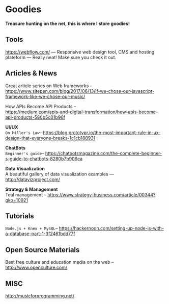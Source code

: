 # Goodies
**Treasure hunting on the net, this is where I store goodies!**  
## Tools
https://webflow.com/ — Responsive web design tool, CMS and hosting plateform — Really neat! Make sure you check it out. 

## Articles & News
Great article series on Web frameworks –
https://www.sitepen.com/blog/2017/06/13/if-we-chose-our-javascript-framework-like-we-chose-our-music/

How APIs Become API Products –  
https://medium.com/apis-and-digital-transformation/how-apis-become-api-products-580b5c01b96f

**UI/UX**  
`On Miller's Law`–
https://blog.prototypr.io/the-most-important-rule-in-ux-design-that-everyone-breaks-1c1cb188931

**ChatBots**  
`Beginner's guide`–
https://chatbotsmagazine.com/the-complete-beginner-s-guide-to-chatbots-8280b7b906ca

**Data Visualization**  
A beautiful gallery of data visualization examples — http://datavizproject.com/

**Strategy & Management**  
Teal management – https://www.strategy-business.com/article/00344?gko=10921

## Tutorials
``Node.js + Knex + MySQL``–
https://hackernoon.com/setting-up-node-js-with-a-database-part-1-3f2461bdd77f

## Open Source Materials  
Best free culture and education media on the web – http://www.openculture.com/

## MISC 
http://musicforprogramming.net/
